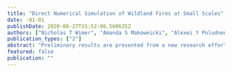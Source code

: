 ```yaml
---
title: "Direct Numerical Simulation of Wildland Fires at Small Scales"
date: -01-01
publishDate: 2020-06-27T15:52:06.560635Z
authors: ["Nicholas T Wimer", "Amanda S Makoweicki", "Alexei Y Poludnenko", "John W Daily", "Gregory B Rieker", "Peter E Hamlington"]
publication_types: ["2"]
abstract: "Preliminary results are presented from a new research effort focused on understanding and characterizing wildland ﬁre spread at small scales (roughly 1 m – 1 mm) using direct numerical simulations (DNS). The simulations are intended to directly resolve, with high physical accuracy, all small-scale ﬂuid dynamic and chemical processes relevant to wildland ﬁre spread. Simulation of wildland ﬁres is an incredibly complex and challenging problem due to the vast difference in scales associated with the problem. An understanding is needed not just of the burning of fuel, but also of the atmospheric conditions, weather patterns, topography, and turbulence-ﬂame dynamics. This work is focused on the sub-meter scales associated with wildland ﬁre; in particular, the dynamics of small-scale diffusion ﬂames. Here, preliminary results are presented for DNS of gaseous pool ﬁres coupled with an inﬁnitely-fast chemical reaction mechanism. The results are connected to the fundamental structure and spread of wildland ﬁres, and an outlook is provided for the future expansion of these DNS studies."
featured: false
publication: ""
---
```


